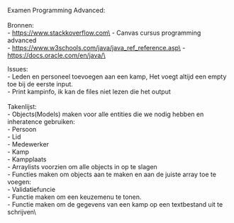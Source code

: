 Examen Programming Advanced:\
\
Bronnen:\
	- https://www.stackkoverflow.com\
 	- Canvas cursus programming advanced\
  	- https://www.w3schools.com/java/java_ref_reference.asp\
   	- https://docs.oracle.com/en/java/\
   	
Issues:\
	- Leden en personeel toevoegen aan een kamp, Het voegt altijd een empty toe bij de eerste input.\
 	- Print kampinfo, ik kan de files niet lezen die het output\
\
Takenlijst:\
	- Objects(Models) maken voor alle entities die we nodig hebben en inheratence gebruiken:\
		- Persoon\
			- Lid\
			- Medewerker\
		- Kamp\
		- Kampplaats\
	- Arraylists voorzien om alle objects in op te slagen\
	- Functies maken om objects aan te maken en aan de juiste array toe te voegen:\
		- Validatiefuncie\
	- Functie maken om een keuzemenu te tonen.\
	- Functie maken om de gegevens van een kamp op een textbestand uit te schrijven\
